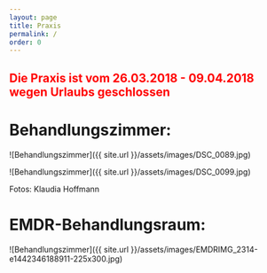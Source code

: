```yaml
---
layout: page
title: Praxis
permalink: /
order: 0
---
```


## <span style="color:red">Die Praxis ist vom 26.03.2018 - 09.04.2018 wegen Urlaubs geschlossen</span>

# Behandlungszimmer:

![Behandlungszimmer]({{ site.url }}/assets/images/DSC_0089.jpg)

![Behandlungszimmer]({{ site.url }}/assets/images/DSC_0099.jpg)

Fotos: Klaudia Hoffmann

# EMDR-Behandlungsraum:

![Behandlungszimmer]({{ site.url }}/assets/images/EMDRIMG_2314-e1442346188911-225x300.jpg)
